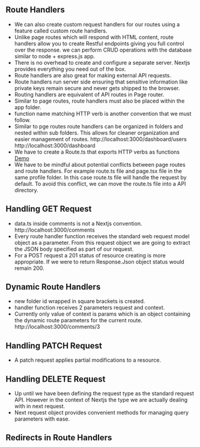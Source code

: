 ## Route Handlers

- We can also create custom request handlers for our routes using a feature called custom route handlers.
- Unlike page routes which will respond with HTML content, route handlers allow you to create Restful endpoints giving you full control over the response. we can perform CRUD operations with the database similar to node + express.js app.
- There is no overhead to create and configure a separate server. Nextjs provides everything you need out of the box.
- Route handlers are also great for making external API requests.
- Route handlers run server side ensuring that sensitive information like private keys remain secure and never gets shipped to the browser.
- Routing handlers are equivalent of API routes in Page router.
- Similar to page routes, route handlers must also be placed within the app folder.
- function name matching HTTP verb is another convention that we must follow.
- Similar to pge routes route handlers can be organized in folders and nested within sub folders. This allows for cleaner organization and easier management of routes. http://localhost:3000/dashboard/users http://localhost:3000/dashboard
- We have to create a Route.ts that exports HTTP verbs as functions [Demo](http://localhost:3000/hello)
- We have to be mindful about potential conflicts between page routes and route handlers. For example route.ts file and page.tsx file in the same profile folder. In this case route.ts file will handle the request by default. To avoid this conflict, we can move the route.ts file into a API directory.

## Handling GET Request

- data.ts inside comments is not a Nextjs convention. http://localhost:3000/comments
- Every route handler function receives the standard web request model object as a parameter. From this request object we are going to extract the JSON body specified as part of our request.
- For a POST request a 201 status of resource creating is more appropriate. If we were to return Response.Json object status would remain 200.

## Dynamic Route Handlers

- new folder id wrapped in square brackets is created.
- handler function receives 2 parameters request and context.
- Currently only value of context is params which is an object containing the dynamic route parameters for the current route. http://localhost:3000/comments/3

## Handling PATCH Request

- A patch request applies partial modifications to a resource.

## Handling DELETE Request

- Up until we have been defining the request type as the standard request API. However in the context of Nextjs the type we are actually dealing with in next request.
- Next request object provides convenient methods for managing query parameters with ease.

## Redirects in Route Handlers
